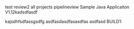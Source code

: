 test review2 all projects pipelineview
Sample Java Applicaiton V1.12kadsdfasdf

kajsdhfsdfassgsdfg
asdfasdasdfasasdfas
asdfasd
BUILD1:
